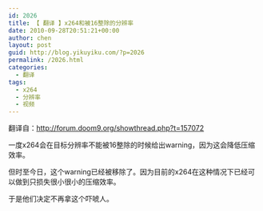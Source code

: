 ```yaml
---
id: 2026
title: 【 翻译 】x264和被16整除的分辨率
date: 2010-09-28T20:51:21+00:00
author: chen
layout: post
guid: http://blog.yikuyiku.com/?p=2026
permalink: /2026.html
categories:
  - 翻译
tags:
  - x264
  - 分辨率
  - 视频
---
```

翻译自：http://forum.doom9.org/showthread.php?t=157072

一度x264会在目标分辨率不能被16整除的时候给出warning，因为这会降低压缩效率。

但时至今日，这个warning已经被移除了。因为目前的x264在这种情况下已经可以做到只损失很小很小的压缩效率。

于是他们决定不再拿这个吓唬人。